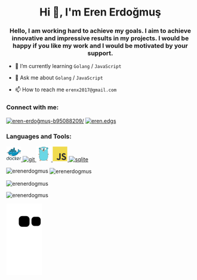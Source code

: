 <h1 align="center">Hi 👋, I'm Eren Erdoğmuş</h1>
<h3 align="center">Hello, I am working hard to achieve my goals. I aim to achieve innovative and impressive results in my projects. I would be happy if you like my work and I would be motivated by your support.</h3>

- 🌱 I’m currently learning  `Golang` / `JavaScript`

- 💬 Ask me about `Golang` / `JavaScript`

- 📫 How to reach me `erenx2017@gmail.com`

<h3 align="left">Connect with me:</h3>
<p align="left">
<a href="https://linkedin.com/in/eren-erdoğmuş-b95088209/" target="blank"><img align="center" src="https://raw.githubusercontent.com/rahuldkjain/github-profile-readme-generator/master/src/images/icons/Social/linked-in-alt.svg" alt="eren-erdoğmuş-b95088209/" height="30" width="40" /></a>
<a href="https://discord.gg/eren.edgs" target="blank"><img align="center" src="https://raw.githubusercontent.com/rahuldkjain/github-profile-readme-generator/master/src/images/icons/Social/discord.svg" alt="eren.edgs" height="30" width="40" /></a>
</p>

<h3 align="left">Languages and Tools:</h3>
<p align="left"> <a href="https://www.docker.com/" target="_blank" rel="noreferrer"> <img src="https://raw.githubusercontent.com/devicons/devicon/master/icons/docker/docker-original-wordmark.svg" alt="docker" width="40" height="40"/> </a> <a href="https://git-scm.com/" target="_blank" rel="noreferrer"> <img src="https://www.vectorlogo.zone/logos/git-scm/git-scm-icon.svg" alt="git" width="40" height="40"/> </a> <a href="https://golang.org" target="_blank" rel="noreferrer"> <img src="https://raw.githubusercontent.com/devicons/devicon/master/icons/go/go-original.svg" alt="go" width="40" height="40"/> </a> <a href="https://developer.mozilla.org/en-US/docs/Web/JavaScript" target="_blank" rel="noreferrer"> <img src="https://raw.githubusercontent.com/devicons/devicon/master/icons/javascript/javascript-original.svg" alt="javascript" width="40" height="40"/> </a> <a href="https://www.sqlite.org/" target="_blank" rel="noreferrer"> <img src="https://www.vectorlogo.zone/logos/sqlite/sqlite-icon.svg" alt="sqlite" width="40" height="40"/> </a> </p>

<p><img align="left" src="https://github-readme-stats.vercel.app/api/top-langs?username=erenerdogmus&show_icons=true&locale=en&layout=compact" alt="erenerdogmus" /></p>

<p>&nbsp;<img align="center" src="https://github-readme-stats.vercel.app/api?username=erenerdogmus&show_icons=true&locale=en" alt="erenerdogmus" /></p>

<p><img align="center" src="https://github-readme-streak-stats.herokuapp.com/?user=erenerdogmus&" alt="erenerdogmus" /></p>

<p align="left"> <img src="https://komarev.com/ghpvc/?username=erenerdogmus&label=Profile%20views&color=0e75b6&style=flat" alt="erenerdogmus" /> </p>

![snake gif](https://github.com/erenerdogmus/erenerdogmus/blob/output/github-contribution-grid-snake.svg)
